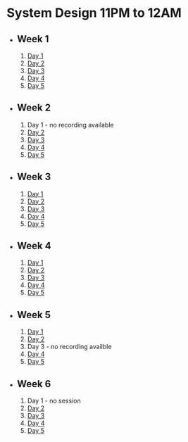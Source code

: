 # System Design 11PM to 12AM

- ## Week 1

   1. [Day 1](https://fb.watch/ormO5UwZJx/?mibextid=2JQ9oc)
   2. [Day 2](https://fb.watch/osIBPq-sv5/?mibextid=2JQ9oc)
   3. [Day 3](https://fb.watch/ouJD44WxCM/?mibextid=2JQ9oc)
   4. [Day 4](https://fb.watch/ovkIGf46hD/?mibextid=2JQ9oc)
   5. [Day 5](https://web.facebook.com/iCodeguru/videos/246496984849698)

- ## Week 2

   1. Day 1 - no recording available
   2. [Day 2](https://fb.watch/oCjcMip2Oq/?mibextid=2JQ9oc)
   3. [Day 3](https://fb.watch/oDezHAEZ8k/?mibextid=2JQ9oc)
   4. [Day 4](https://fb.watch/oFKRW46Bhh/?mibextid=2JQ9oc)
   5. [Day 5](https://fb.watch/oFSI6H079H/?mibextid=2JQ9oc)

- ## Week 3

   1. [Day 1](https://www.facebook.com/iCodeguru/videos/6915937728494224)
   2. [Day 2](https://www.facebook.com/watch/live/?ref=watch_permalink&v=1077500080186025)
   3. [Day 3](https://www.facebook.com/iCodeguru/videos/225725427221964)
   4. [Day 4](https://www.facebook.com/iCodeguru/videos/886747069644368)
   5. [Day 5](https://www.facebook.com/iCodeguru/videos/588554650073204)

- ## Week 4

   1. [Day 1](https://www.facebook.com/iCodeguru/videos/888738672493513)
   2. [Day 2](https://www.facebook.com/iCodeguru/videos/887574649359056)
   3. [Day 3](https://www.facebook.com/iCodeguru/videos/882647306652675)
   4. [Day 4](https://www.facebook.com/iCodeguru/videos/370688572285738)
   5. [Day 5](https://www.facebook.com/watch/live/?ref=watch_permalink&v=682558143702946)

- ## Week 5

   1. [Day 1](https://www.facebook.com/iCodeguru/videos/943037973973265)
   2. [Day 2](https://facebook.com/iCodeguru/videos/1038939430704653)
   3. Day 3 - no recording availble
   4. [Day 4](https://www.facebook.com/iCodeguru/videos/6925005130952917)
   5. [Day 5](https://www.facebook.com/iCodeguru/videos/705874404850070)

- ## Week 6

   1. Day 1 - no session
   2. [Day 2](https://www.facebook.com/iCodeguru/videos/3404829259739465)
   3. [Day 3](https://www.facebook.com/iCodeguru/videos/1419819082264013)
   4. [Day 4]()
   5. [Day 5]()

<!-- - ## Week 

   1. [Day 1]()
   2. [Day 2]()
   3. [Day 3]()
   4. [Day 4]()
   5. [Day 5]() -->